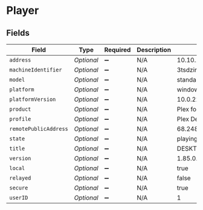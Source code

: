 # Player


## Fields

| Field                    | Type                     | Required                 | Description              | Example                  |
| ------------------------ | ------------------------ | ------------------------ | ------------------------ | ------------------------ |
| `address`                | *Optional<String>*       | :heavy_minus_sign:       | N/A                      | 10.10.10.171             |
| `machineIdentifier`      | *Optional<String>*       | :heavy_minus_sign:       | N/A                      | 3tsdzir85m2onc3qyr255aq1 |
| `model`                  | *Optional<String>*       | :heavy_minus_sign:       | N/A                      | standalone               |
| `platform`               | *Optional<String>*       | :heavy_minus_sign:       | N/A                      | windows                  |
| `platformVersion`        | *Optional<String>*       | :heavy_minus_sign:       | N/A                      | 10.0.22621               |
| `product`                | *Optional<String>*       | :heavy_minus_sign:       | N/A                      | Plex for Windows         |
| `profile`                | *Optional<String>*       | :heavy_minus_sign:       | N/A                      | Plex Desktop             |
| `remotePublicAddress`    | *Optional<String>*       | :heavy_minus_sign:       | N/A                      | 68.248.140.20            |
| `state`                  | *Optional<String>*       | :heavy_minus_sign:       | N/A                      | playing                  |
| `title`                  | *Optional<String>*       | :heavy_minus_sign:       | N/A                      | DESKTOP-BL80MTD          |
| `version`                | *Optional<String>*       | :heavy_minus_sign:       | N/A                      | 1.85.0.4071-21128b56     |
| `local`                  | *Optional<Boolean>*      | :heavy_minus_sign:       | N/A                      | true                     |
| `relayed`                | *Optional<Boolean>*      | :heavy_minus_sign:       | N/A                      | false                    |
| `secure`                 | *Optional<Boolean>*      | :heavy_minus_sign:       | N/A                      | true                     |
| `userID`                 | *Optional<Integer>*      | :heavy_minus_sign:       | N/A                      | 1                        |